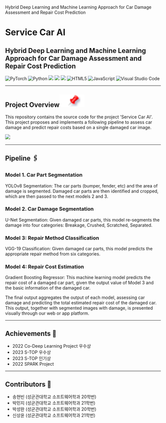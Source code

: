 Hybrid Deep Learning and Machine Learning Approach for Car Damage Assessment and Repair Cost Prediction

# Service Car AI
## Hybrid Deep Learning and Machine Learning Approach for Car Damage Assessment and Repair Cost Prediction

![PyTorch](https://img.shields.io/badge/PyTorch-%23EE4C2C.svg?style=for-the-badge&logo=PyTorch&logoColor=white)
![Python](https://img.shields.io/badge/python-3670A0?style=for-the-badge&logo=python&logoColor=ffdd54)
![](https://img.shields.io/badge/React-20232A?style=for-the-badge&logo=react&logoColor=61DAFB)
![](https://img.shields.io/badge/React_Native-20232A?style=for-the-badge&logo=react&logoColor=61DAFB)
![](https://img.shields.io/badge/Node.js-43853D?style=for-the-badge&logo=node.js&logoColor=white)
![HTML5](https://img.shields.io/badge/html5-%23E34F26.svg?style=for-the-badge&logo=html5&logoColor=white)
![JavaScript](https://img.shields.io/badge/javascript-%23323330.svg?style=for-the-badge&logo=javascript&logoColor=%23F7DF1E)
![Visual Studio Code](https://img.shields.io/badge/Visual%20Studio%20Code-0078d7.svg?style=for-the-badge&logo=visual-studio-code&logoColor=white)


---
## Project Overview![](https://raw.githubusercontent.com/aregtech/areg-sdk/master/docs/img/pin.svg)
This repository contains the source code for the project 'Service Car AI'.
This project proposes and implements a following pipeline to assess car damage and predict repair costs based on a single damaged car image. 

<img src="https://user-images.githubusercontent.com/96368116/233840587-b6f5c194-b1bc-496c-8b63-c42088c78045.jpeg">

---
## Pipeline 🖇️
### Model 1. Car Part Segmentation
YOLOv8 Segmentation: The car parts (bumper, fender, etc) and the area of damage is segmented. Damaged car parts are then identified and cropped, which are then passed to the next models 2 and 3.
### Model 2. Car Damage Segmentation
U-Net Segmentation: Given damaged car parts, this model re-segments the damage into four categories: Breakage, Crushed, Scratched, Separated.
### Model 3: Repair Method Classification
VGG-19 Classification: Given damaged car parts, this model predicts the appropriate repair method from six categories.
### Model 4: Repair Cost Estimation
Gradient Boosting Regressor: This machine learning model predicts the repair cost of a damaged car part, given the output value of Model 3 and the basic information of the damaged car.

The final output aggregates the output of each model, assessing car damage and predicting the total estimated repair cost of the damaged car. This output, together with segmented images with damage, is presented visually through our web or app platform. 

---
## Achievements 🏅
- 2022 Co-Deep Learning Project 우수상
- 2023 S-TOP 우수상
- 2023 S-TOP 인기상
- 2022 SPARK Project

---
## Contributors 🙌 
- 송현빈 (성균관대학교 소프트웨어학과 20학번)
- 박민지 (성균관대학교 소프트웨어학과 21학번)
- 박성완 (성균관대학교 소프트웨어학과 20학번)
- 신상윤 (성균관대학교 소프트웨어학과 21학번)
